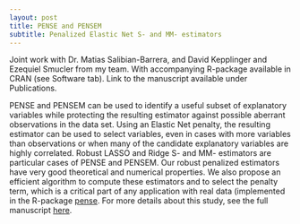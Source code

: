 ```yaml
---
layout: post
title: PENSE and PENSEM 
subtitle: Penalized Elastic Net S- and MM- estimators
---
```


Joint work with Dr. Matias Salibian-Barrera, and David Kepplinger and Ezequiel Smucler from my team. With accompanying R-package available in CRAN (see Software tab). Link to the manuscript available under Publications.

PENSE and PENSEM can be used to identify a useful subset of explanatory variables while protecting the resulting estimator against possible aberrant observations in the data set. Using an Elastic Net penalty, the resulting estimator can be used to select variables, even in cases with more variables than observations or when many of the candidate explanatory variables are highly correlated. Robust LASSO and Ridge S- and MM- estimators are particular cases of PENSE and PENSEM. Our robust penalized estimators have very good theoretical and numerical properties. We also propose an efficient algorithm to compute these estimators and to select the penalty term, which is a critical part of any application with real data (implemented in the R-package [pense](https://cran.r-project.org/package=pense). For more details about this study, see the full manuscript [here](https://gcohenfr.github.io/pdfs/PENSE_manuscript.pdf).